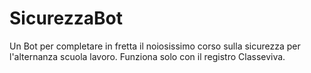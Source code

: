# SicurezzaBot
Un Bot per completare in fretta il noiosissimo corso sulla sicurezza per l'alternanza scuola lavoro. Funziona solo con il registro Classeviva.
